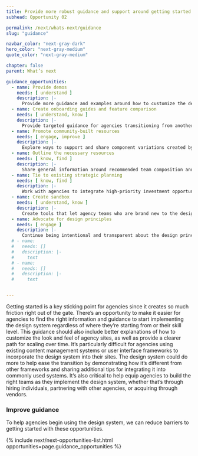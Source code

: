 ```yaml
---
title: Provide more robust guidance and support around getting started
subhead: Opportunity 02

permalink: /next/whats-next/guidance
slug: "guidance"

navbar_color: "next-gray-dark"
hero_color: "next-gray-medium"
quote_color: "next-gray-medium"

chapter: false
parent: What’s next

guidance_opportunities: 
  - name: Provide demos
    needs: [ understand ]
    description: |-
      Provide more guidance and examples around how to customize the design system, perhaps through a series of feature stories about how agencies are using USWDS to meet their unique needs or a gallery of examples
  - name: Create onboarding guides and feature comparison
    needs: [ understand, know ]
    description: |-
      Provide targeted guidance for agencies transitioning from another open-source framework to USWDS, including providing a side-by-side comparison to other frameworks and outlining the unique value the design system provides
  - name: Promote community-built resources
    needs: [ engage, improve ]
    description: |-
      Explore ways to support and share component variations created by the community that are specific to different content management systems or frameworks
  - name: Outline the necessary resources
    needs: [ know, find ]
    description: |-
      Share general information around recommended team composition and expected resources to help agency teams plan for staffing and budgeting needs, which could include guidance on what skills to look for or sample performance profiles
  - name: Tie to existing strategic planning
    needs: [ know, find ]
    description: |-
      Work with agencies to integrate high-priority investment opportunities into their annual CX action plans and 21st Century IDEA progress reports to inform their budget requests
  - name: Create sandbox
    needs: [ understand, know ]
    description: |-
      Create tools that let agency teams who are brand new to the design system try it out in a sandbox environment with quick themeable templates for easy testing, experimentation, and exploration
  - name: Advocate for design principles
    needs: [ engage ]
    description: |-
      Continue being intentional and transparent about the design principles, USWDS product values, and the research and processes that go into USWDS components and guidance
  # - name: 
  #   needs: []
  #   description: |-
  #     text
  # - name: 
  #   needs: []
  #   description: |-
  #     text


---
```


<section class="next-section">
  <div class="grid-container">
    <div class="grid-row">
      <div class="grid-col-12 tablet:grid-col-8 tablet:margin-x-auto desktop:margin-x-0 next-section-prose" markdown="1">

Getting started is a key sticking point for agencies since it creates so much friction
right out of the gate. There’s an opportunity
to make it easier for agencies to find the right information and guidance to start implementing the design system regardless of where they’re starting from or their skill level. This guidance should also include better explanations of how to customize the look and feel of agency sites, as well as provide a clearer path for scaling over time.
It’s particularly difficult for agencies using existing content management systems or user interface frameworks to incorporate the design system into their sites. The design system could do more to help ease the transition by demonstrating how it’s different from other frameworks and sharing additional tips for integrating it into commonly used systems.
It’s also critical to help equip agencies to build the right teams as they implement the design system, whether that’s through hiring individuals, partnering with other agencies, or acquiring through vendors.

### Improve guidance

To help agencies begin using the design system, we can reduce barriers to getting started with these opportunities.

</div>
      {% include next/next-opportunities-list.html opportunities=page.guidance_opportunities %}
    </div>
  </div>
</section>

<div class="grid-row margin-bottom-neg-1">
  <div class="grid-col bg-next-red-medium height-1"></div>
  <div class="grid-col bg-next-blue-medium height-1"></div>
  <div class="grid-col bg-next-mint-medium height-1"></div>
  <div class="grid-col bg-next-gold-medium height-1"></div>
  <div class="grid-col bg-next-pink-medium height-1"></div>
  <div class="grid-col bg-next-gray-medium height-1"></div>
</div>
